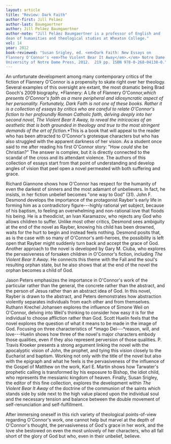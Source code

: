 ```yaml
---
layout: article
title: "Review: Dark Faith"
author-first: Jill Peláez
author-last: Baumgaertner
author: Jill Peláez Baumgaertner
author-note: "Jill Peláez Baumgaertner is a professor of English and 
dean of humanities and theological studies at Wheaton College."
vol: 14
year: 2012
book-reviewed: "Susan Srigley, ed. <em>Dark Faith: New Essays on 
Flannery O'Connor's <em>The Violent Bear It Away</em>.</em> Notre Dame: 
University of Notre Dame Press, 2012.  219 pp. ISBN 978-0-268-04138-0."
---
```


An unfortunate development among many contemporary critics of the
fiction of Flannery O'Connor is a propensity to skate right over her
theology. Several examples of this oversight are extant, the most
dramatic being Brad Gooch's 2009 biography, *Flannery: A Life of
Flannery O'Connor,*which presents O'Connor's faith as a mere peripheral
and idiosyncratic aspect of her personality. Fortunately, *Dark Faith*
is not one of these books. Rather it is a collection of essays by
critics who are careful to relate O'Connor's fiction to her profoundly
Roman Catholic faith, delving deeply into her second novel, *The Violent
Bear It Away*, to reveal the intricacies of an aesthetic that is both
grounded in theology and true to the most stringent demands of the art
of fiction*.*This is a book that will appeal to the reader who has been
attracted to O'Connor's grotesque characters but who has also struggled
with the apparent darkness of her vision. As a student once said to me
after reading his first O'Connor story: "How *could* she be Christian?"
The answer is complex, but it is directly connected to the scandal of
the cross and its attendant violence. The authors of this collection of
essays start from that point of understanding and develop angles of
vision that peel open a novel permeated with both suffering and grace.

Richard Giannone shows how O'Connor has respect for the humanity of even
the darkest of sinners and the most adamant of unbelievers. In fact, he
insists, in her fiction unbelief becomes "one way to God" (31). John F.
Desmond develops the importance of the protagonist Rayber's early life
in forming him as a contradictory figure---highly rational yet subject,
because of his baptism, to feeling an overwhelming and non-rational love
that floods his being. He is a theodicist, an Ivan Karamazov, who
rejects any God who allows children to suffer. Unlike most other
critics, Desmond sees ambiguity at the end of the novel as Rayber,
knowing his child has been drowned, waits for the hurt to begin and
instead feels nothing. Desmond posits that, as is the case with so many
of O'Connor's anti-heroes, the possibility is left open that Rayber
might suddenly turn back and accept the grace of God. Another approach
to the novel is developed by Gary M. Ciuba, who explores the
pervasiveness of forsaken children in O'Connor's fiction, including *The
Violent Bear It Away*. He connects this theme with the Fall and the
soul's resulting orphan state, but he also shows that at the end of the
novel the orphan becomes a child of God.

Jason Peters emphasizes the importance in O'Connor's work of the
particular rather than the general, the concrete rather than the
abstract, and the person of Jesus rather than an abstract idea of God.
In this novel, Rayber is drawn to the abstract, and Peters demonstrates
how abstraction violently separates individuals from each other and from
themselves. Ruthann Krechel Johansen explores the influence of Simone
Weil on O'Connor, delving into Weil's thinking to consider how easy it
is for the individual to choose affliction rather than God. Scott Huelin
feels that the novel explores the question of what it means to be made
in the image of God. Focusing on three characteristics of *imago
Dei---*reason, will, and love---Huelin shows how three of the novel's
major characters embody those qualities, even if they also represent
perversion of those qualities. P. Travis Kroeker presents a strong
argument linking the novel with the apocalyptic vision of John, the
prophet, and tying this vision closely to the Eucharist and baptism.
Working not only with the title of the novel but also with the epigraph
and what he feels is the pervasiveness of the influence of the Gospel of
Matthew on the work, Karl E. Martin shows how Tarwater's prophetic
calling is transformed by his exposure to Bishop, the idiot child, who
represents the messianic kingdom of heaven. Finally, Susan Srigley, the
editor of this fine collection, explores the development within *The
Violent Bear It Away* of the doctrine of the communion of the saints
which stands side by side next to the high value placed upon the
individual soul and the necessary tension and balance between the double
movement of self-renunciation and self-fulfillment.

After immersing oneself in this rich variety of theological
points-of-view regarding O'Connor's work, one cannot help but marvel at
the depth of O'Connor's thought, the pervasiveness of God's grace in her
work, and the love she bestowed on even the most unlovely of her
characters, who all fall short of the glory of God but who, even in
their unbelief, believe.
